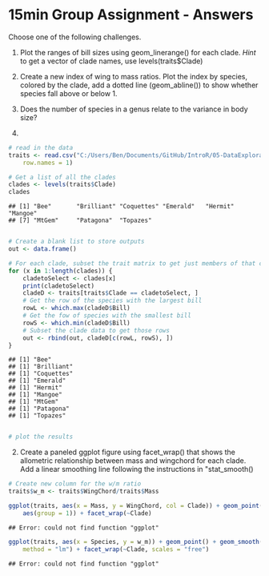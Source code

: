 15min Group Assignment - Answers
=================
Choose one of the following challenges.

1. Plot the ranges of bill sizes using geom_linerange() for each clade. *Hint* to get a vector of clade names, use levels(traits$Clade)
2. Create a new index of wing to mass ratios. Plot the index by species, colored by the clade, add a dotted line (geom_abline()) to show whether species fall above or below 1.
3. Does the number of species in a genus relate to the variance in body size?

1.

```r
# read in the data
traits <- read.csv("C:/Users/Ben/Documents/GitHub/IntroR/05-DataExploration/Traits.csv", 
    row.names = 1)

# Get a list of all the clades
clades <- levels(traits$Clade)
clades
```

```
## [1] "Bee"       "Brilliant" "Coquettes" "Emerald"   "Hermit"    "Mangoe"   
## [7] "MtGem"     "Patagona"  "Topazes"
```

```r

# Create a blank list to store outputs
out <- data.frame()

# For each clade, subset the trait matrix to get just members of that clade
for (x in 1:length(clades)) {
    cladetoSelect <- clades[x]
    print(cladetoSelect)
    cladeD <- traits[traits$Clade == cladetoSelect, ]
    # Get the row of the species with the largest bill
    rowL <- which.max(cladeD$Bill)
    # Get the fow of species with the smallest bill
    rowS <- which.min(cladeD$Bill)
    # Subset the clade data to get those rows
    out <- rbind(out, cladeD[c(rowL, rowS), ])
}
```

```
## [1] "Bee"
## [1] "Brilliant"
## [1] "Coquettes"
## [1] "Emerald"
## [1] "Hermit"
## [1] "Mangoe"
## [1] "MtGem"
## [1] "Patagona"
## [1] "Topazes"
```

```r

# plot the results
```


2. Create a paneled ggplot figure using facet_wrap() that shows the allometric relationship between mass and wingchord for each clade. Add a linear smoothing line following the instructions in "stat_smooth()


```r
# Create new column for the w/m ratio
traits$w_m <- traits$WingChord/traits$Mass

ggplot(traits, aes(x = Mass, y = WingChord, col = Clade)) + geom_point() + geom_smooth(method = "lm", 
    aes(group = 1)) + facet_wrap(~Clade)
```

```
## Error: could not find function "ggplot"
```

```r
ggplot(traits, aes(x = Species, y = w_m)) + geom_point() + geom_smooth(aes(group = 1), 
    method = "lm") + facet_wrap(~Clade, scales = "free")
```

```
## Error: could not find function "ggplot"
```


